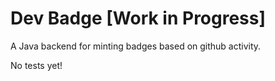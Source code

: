 # Dev Badge [Work in Progress]
A Java backend for minting badges based on github activity.

No tests yet!

